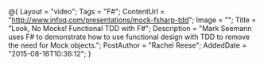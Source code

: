 @{
    Layout = "video";
    Tags = "F#";
    ContentUrl = "http://www.infoq.com/presentations/mock-fsharp-tdd";
    Image = "";
    Title = "Look, No Mocks! Functional TDD with F#";
    Description = "Mark Seemann uses F# to demonstrate how to use functional design with TDD to remove the need for Mock objects.";
    PostAuthor = "Rachel Reese";
    AddedDate = "2015-08-16T10:36:12";
}